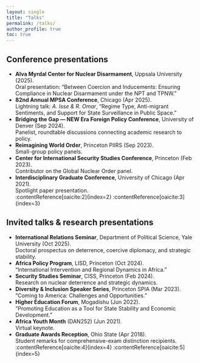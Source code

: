 ```yaml
---
layout: single
title: "Talks"
permalink: /talks/
author_profile: true
toc: true
---
```


## Conference presentations

- **Alva Myrdal Center for Nuclear Disarmament**, Uppsala University (2025).  
  Oral presentation: “Between Coercion and Inducements: Ensuring Compliance in Nuclear Disarmament under the NPT and TPNW.”  
- **82nd Annual MPSA Conference**, Chicago (Apr 2025).  
  Lightning talk: *A. Isse & R. Omar*, “Regime Type, Anti-migrant Sentiments, and Support for State Surveillance in Public Space.”  
- **Bridging the Gap — NEW Era Foreign Policy Conference**, University of Denver (Sep 2024).  
  Panelist, roundtable discussions connecting academic research to policy.  
- **Reimagining World Order**, Princeton PIIRS (Sep 2023).  
  Small-group policy panels.  
- **Center for International Security Studies Conference**, Princeton (Feb 2023).  
  Contributor on the Global Nuclear Order panel.  
- **Interdisciplinary Graduate Conference**, University of Chicago (Apr 2021).  
  Spotlight paper presentation.  
:contentReference[oaicite:2]{index=2} :contentReference[oaicite:3]{index=3}

## Invited talks & research presentations

- **International Relations Seminar**, Department of Political Science, Yale University (Oct 2025).  
  Doctoral prospectus on deterrence, coercive diplomacy, and strategic stability.  
- **Africa Policy Program**, LISD, Princeton (Oct 2024).  
  “International Intervention and Regional Dynamics in Africa.”  
- **Security Studies Seminar**, CISS, Princeton (Feb 2024).  
  Research on nuclear deterrence and strategic dynamics.  
- **Diversity & Inclusion Speaker Series**, Princeton SPIA (Mar 2023).  
  “Coming to America: Challenges and Opportunities.”  
- **Higher Education Forum**, Mogadishu (Jun 2022).  
  “Promoting Education as a Tool for State Stability and Economic Development.”  
- **Africa Youth Month** (DAN252) (Jun 2021).  
  Virtual keynote.  
- **Graduate Awards Reception**, Ohio State (Apr 2018).  
  Student remarks for comprehensive-exam distinction recipients.  
:contentReference[oaicite:4]{index=4} :contentReference[oaicite:5]{index=5}
